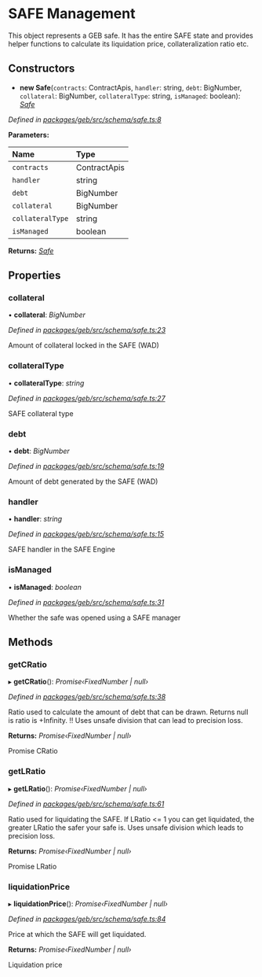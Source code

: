 # SAFE Management

This object represents a GEB safe. It has the entire SAFE state and provides helper functions to calculate its liquidation price, collateralization ratio etc.

## Constructors

+ **new Safe**\(`contracts`: ContractApis, `handler`: string, `debt`: BigNumber, `collateral`: BigNumber, `collateralType`: string, `isManaged`: boolean\): [_Safe_](https://github.com/reflexer-labs/geb-docs/tree/e7dbbfb802c8df8a5a32e3c071e06b0dd68199c7/geb-js/safe.md)

_Defined in_ [_packages/geb/src/schema/safe.ts:8_](https://github.com/reflexer-labs/geb.js/blob/8731b9f/packages/geb/src/schema/safe.ts#L8)

**Parameters:**

| Name | Type |
| :--- | :--- |
| `contracts` | ContractApis |
| `handler` | string |
| `debt` | BigNumber |
| `collateral` | BigNumber |
| `collateralType` | string |
| `isManaged` | boolean |

**Returns:** [_Safe_](https://github.com/reflexer-labs/geb-docs/tree/e7dbbfb802c8df8a5a32e3c071e06b0dd68199c7/geb-js/safe.md)

## Properties

### collateral

• **collateral**: _BigNumber_

_Defined in_ [_packages/geb/src/schema/safe.ts:23_](https://github.com/reflexer-labs/geb.js/blob/8731b9f/packages/geb/src/schema/safe.ts#L23)

Amount of collateral locked in the SAFE \(WAD\)

### collateralType

• **collateralType**: _string_

_Defined in_ [_packages/geb/src/schema/safe.ts:27_](https://github.com/reflexer-labs/geb.js/blob/8731b9f/packages/geb/src/schema/safe.ts#L27)

SAFE collateral type

### debt

• **debt**: _BigNumber_

_Defined in_ [_packages/geb/src/schema/safe.ts:19_](https://github.com/reflexer-labs/geb.js/blob/8731b9f/packages/geb/src/schema/safe.ts#L19)

Amount of debt generated by the SAFE \(WAD\)

### handler

• **handler**: _string_

_Defined in_ [_packages/geb/src/schema/safe.ts:15_](https://github.com/reflexer-labs/geb.js/blob/8731b9f/packages/geb/src/schema/safe.ts#L15)

SAFE handler in the SAFE Engine

### isManaged

• **isManaged**: _boolean_

_Defined in_ [_packages/geb/src/schema/safe.ts:31_](https://github.com/reflexer-labs/geb.js/blob/8731b9f/packages/geb/src/schema/safe.ts#L31)

Whether the safe was opened using a SAFE manager

## Methods

### getCRatio

▸ **getCRatio**\(\): _Promise‹FixedNumber \| null›_

_Defined in_ [_packages/geb/src/schema/safe.ts:38_](https://github.com/reflexer-labs/geb.js/blob/8731b9f/packages/geb/src/schema/safe.ts#L38)

Ratio used to calculate the amount of debt that can be drawn. Returns null is ratio is +Infinity. !! Uses unsafe division that can lead to precision loss.

**Returns:** _Promise‹FixedNumber \| null›_

Promise CRatio

### getLRatio

▸ **getLRatio**\(\): _Promise‹FixedNumber \| null›_

_Defined in_ [_packages/geb/src/schema/safe.ts:61_](https://github.com/reflexer-labs/geb.js/blob/8731b9f/packages/geb/src/schema/safe.ts#L61)

Ratio used for liquidating the SAFE. If LRatio &lt;= 1 you can get liquidated, the greater LRatio the safer your safe is. Uses unsafe division which leads to precision loss.

**Returns:** _Promise‹FixedNumber \| null›_

Promise LRatio

### liquidationPrice

▸ **liquidationPrice**\(\): _Promise‹FixedNumber \| null›_

_Defined in_ [_packages/geb/src/schema/safe.ts:84_](https://github.com/reflexer-labs/geb.js/blob/8731b9f/packages/geb/src/schema/safe.ts#L84)

Price at which the SAFE will get liquidated.

**Returns:** _Promise‹FixedNumber \| null›_

 Liquidation price

